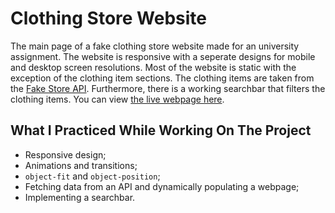 # Clothing Store Website
The main page of a fake clothing store website made for an university assignment. The website is responsive with a seperate designs for mobile and desktop screen resolutions. Most of the website is static with the exception of the clothing item sections. The clothing items are taken from the [Fake Store API](https://fakestoreapi.com/). Furthermore, there is a working searchbar that filters the clothing items. You can view [the live webpage here](https://lukatsanavabtu.github.io/clothing-store-website/).

## What I Practiced While Working On The Project
- Responsive design;
- Animations and transitions;
- `object-fit` and `object-position`;
- Fetching data from an API and dynamically populating a webpage;
- Implementing a searchbar.
